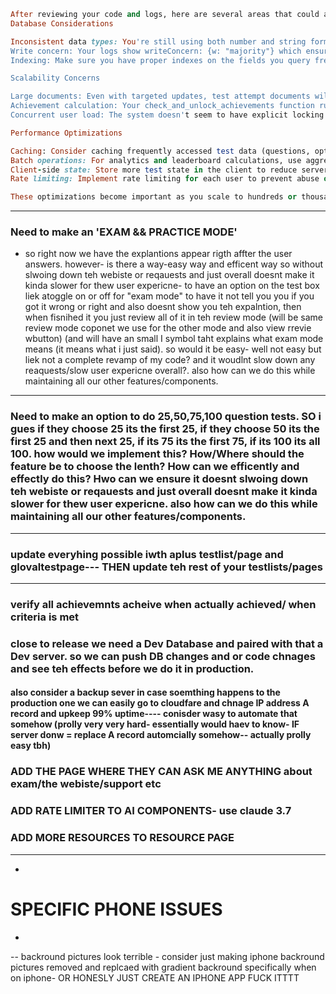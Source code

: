 
```ruby
After reviewing your code and logs, here are several areas that could affect efficiency and scalability when many users are taking tests simultaneously:
Database Considerations

Inconsistent data types: You're still using both number and string formats for testId (using $or queries). Standardizing on a single type would improve index efficiency.
Write concern: Your logs show writeConcern: {w: "majority"} which ensures durability but adds latency. For high-traffic scenarios, consider a lower write concern for non-critical operations.
Indexing: Make sure you have proper indexes on the fields you query frequently (userId, testId, compound indexes for common query patterns).

Scalability Concerns

Large documents: Even with targeted updates, test attempt documents will grow as users answer questions. For very large tests (hundreds of questions), consider limiting document size, perhaps by chunking answers across multiple documents.
Achievement calculation: Your check_and_unlock_achievements function runs complex calculations that could become expensive with many users. Consider moving this to a background task or caching results.
Concurrent user load: The system doesn't seem to have explicit locking or batching for high-concurrency scenarios. With many users, you might need connection pooling and rate limiting.

Performance Optimizations

Caching: Consider caching frequently accessed test data (questions, options) in memory or using Redis.
Batch operations: For analytics and leaderboard calculations, use aggregation pipelines instead of fetching and processing data in application code.
Client-side state: Store more test state in the client to reduce server round-trips (while still persisting important progress).
Rate limiting: Implement rate limiting for each user to prevent abuse or accidental overloading of endpoints.

These optimizations become important as you scale to hundreds or thousands of concurrent test-takers. The current implementation works well for moderate usage, but these changes would help prepare for higher loads.
```




------------------------------------------------
### Need to make an 'EXAM && PRACTICE MODE'
- so right now we have the explantions appear rigth affter the user answers. however- is there a way-easy way and efficent way so without slwoing down teh webiste or reqauests and just overall doesnt make it kinda slower for thew user expericne- to have an option on the test box liek atoggle on or off for "exam mode" to have it not tell you you if you got it wrong or right and also doesnt show you teh expalntion, then when fisnihed it you just review all of it in teh review mode (will be same review mode coponet we use for the other mode and also view rrevie wbutton) (and will have an small I symbol taht explains what exam mode means (it means what i just said). so would it be easy- well not easy but liek not a complete revamp of my code? and it woudlnt slow down any reaquests/slow user expericne overall?. also how can we do this while maintaining all our other features/components.
-------------------------------------------------
### Need to make an option to do 25,50,75,100 question tests. SO i gues if they choose 25 its the first 25, if they choose 50 its the first 25 and then next 25, if its 75 its the first 75, if its 100 its all 100. how would we implement this? How/Where should the feature be to choose the lenth? How can we efficently and effectly do this? Hwo can we ensure it doesnt slwoing down teh webiste or reqauests and just overall doesnt make it kinda slower for thew user expericne. also how can we do this while maintaining all our other features/components.
----------------------------------------------------------------------------------------------------------------------------------------------------------------------------------
### update everyhing possible iwth aplus testlist/page and glovaltestpage--- THEN update teh rest of your testlists/pages
-------------------------------------------------------------------------------------------------------------------------
### verify all achievemnts acheive when actually achieved/ when criteria is met

### close to release we need a Dev Database and paired with that a Dev server. so we can push DB changes and or code chnages and see teh effects before we do it in production. 
#### also consider a backup sever in case soemthing happens to the production one we can easily go to cloudfare and chnage IP address A record and upkeep 99% uptime---- conisder wasy to automate that somehow (prolly very very hard- essentially would haev to know- IF server donw = replace A record automcially somehow-- actually prolly easy tbh)

### ADD THE PAGE WHERE THEY CAN ASK ME ANYTHING about exam/the webiste/support etc

### ADD RATE LIMITER TO AI COMPONENTS- use claude 3.7

### ADD MORE RESOURCES TO RESOURCE PAGE


---
-
# SPECIFIC PHONE ISSUES
-
--
backround pictures look terrible - consider just making iphone backround pictures removed and replcaed with gradient backround specifically when on iphone- OR HONESLY JUST CREATE AN IPHONE APP FUCK ITTTT








